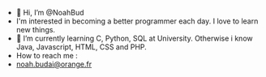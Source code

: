 - 👋 Hi, I’m @NoahBud
- I'm interested in becoming a better programmer each day. I love to learn new things.
- 🌱 I’m currently learning C, Python, SQL at University. Otherwise i know Java, Javascript, HTML, CSS and PHP.
-  How to reach me :
-    noah.budai@orange.fr


